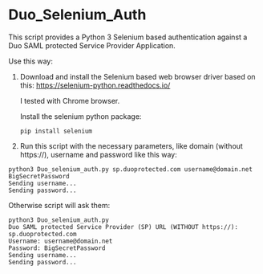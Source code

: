 # Duo_Selenium_Auth

This script provides a Python 3 Selenium based authentication against a Duo SAML protected Service Provider Application.

Use this way:

1. Download and install the Selenium based web browser driver based on this:
   https://selenium-python.readthedocs.io/  
   
   I tested with Chrome browser. 
   
   Install the selenium python package:
   ```
   pip install selenium
   ```

2. Run this script with the necessary parameters, like domain (without https://), username and password like this way:
```
python3 Duo_selenium_auth.py sp.duoprotected.com username@domain.net BigSecretPassword  
Sending username...  
Sending password...    
```
Otherwise script will ask them:  
```
python3 Duo_selenium_auth.py   
Duo SAML protected Service Provider (SP) URL (WITHOUT https://): sp.duoprotected.com  
Username: username@domain.net  
Password: BigSecretPassword  
Sending username...  
Sending password...   
```
